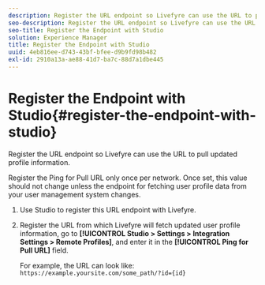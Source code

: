 ```yaml
---
description: Register the URL endpoint so Livefyre can use the URL to pull updated profile information.
seo-description: Register the URL endpoint so Livefyre can use the URL to pull updated profile information.
seo-title: Register the Endpoint with Studio
solution: Experience Manager
title: Register the Endpoint with Studio
uuid: 4eb816ee-d743-43bf-bfee-d9b9fd98b482
exl-id: 2910a13a-ae88-41d7-ba7c-88d7a1dbe445
---
```

# Register the Endpoint with Studio{#register-the-endpoint-with-studio}

Register the URL endpoint so Livefyre can use the URL to pull updated profile information.

Register the Ping for Pull URL only once per network. Once set, this value should not change unless the endpoint for fetching user profile data from your user management system changes.

1. Use Studio to register this URL endpoint with Livefyre.
1. Register the URL from which Livefyre will fetch updated user profile information, go to **[!UICONTROL Studio > Settings > Integration Settings > Remote Profiles]**, and enter it in the **[!UICONTROL Ping for Pull URL]** field.

   For example, the URL can look like: `https://example.yoursite.com/some_path/?id={id}`
